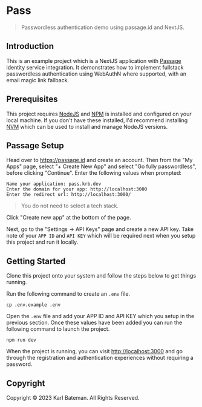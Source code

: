 # Pass

> Passwordless authentication demo using passage.id and NextJS.

## Introduction

This is an example project which is a NextJS application with [Passage] identity service integration. It demonstrates
how to implement fullstack passwordless authentication using WebAuthN where supported, with an email magic link
fallback.

[passage]: https://passage.id

## Prerequisites

This project requires [NodeJS] and [NPM] is installed and configured on your local machine. If you don't have these
installed, I'd recommend installing [NVM] which can be used to install and manage NodeJS versions.

[nodejs]: https://nodejs.org
[npm]: https://npmjs.org
[nvm]: https://github.com/nvm-sh/nvm

## Passage Setup

Head over to <https://passage.id> and create an account. Then from the "My Apps" page, select "+ Create New App" and
select "Go fully passwordless", before clicking "Continue". Enter the following values when prompted:

```text
Name your application: pass.krb.dev
Enter the domain for your app: http://localhost:3000
Enter the redirect url: http://localhost:3000/
```

> You do not need to select a tech stack.

Click "Create new app" at the bottom of the page.

Next, go to the "Settings -> API Keys" page and create a new API key. Take note of your `APP ID` and `API KEY` which
will be required next when you setup this project and run it locally.

## Getting Started

Clone this project onto your system and follow the steps below to get things running.

Run the following command to create an `.env` file.

```text
cp .env.example .env
```

Open the `.env` file and add your APP ID and API KEY which you setup in the previous section. Once these values have
been added you can run the following command to launch the project.

```text
npm run dev
```

When the project is running, you can visit <http://localhost:3000> and go through the registration and authentication
experiences without requiring a password.

## Copyright

Copyright © 2023 Karl Bateman. All Rights Reserved.
